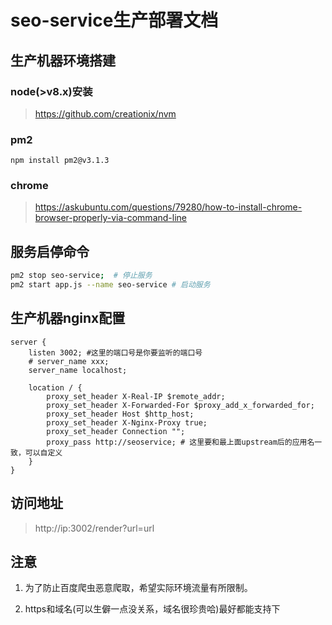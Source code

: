 # seo-service生产部署文档

## 生产机器环境搭建

### node(>v8.x)安装
> https://github.com/creationix/nvm

### pm2

`npm install pm2@v3.1.3`

### chrome

>https://askubuntu.com/questions/79280/how-to-install-chrome-browser-properly-via-command-line

## 服务启停命令

```sh
pm2 stop seo-service;  # 停止服务
pm2 start app.js --name seo-service # 启动服务
```

## 生产机器nginx配置

```nginx
server {
    listen 3002; #这里的端口号是你要监听的端口号
    # server_name xxx;
    server_name localhost;

    location / {
        proxy_set_header X-Real-IP $remote_addr;
        proxy_set_header X-Forwarded-For $proxy_add_x_forwarded_for;
        proxy_set_header Host $http_host;
        proxy_set_header X-Nginx-Proxy true;
        proxy_set_header Connection "";
        proxy_pass http://seoservice; # 这里要和最上面upstream后的应用名一致，可以自定义
    }
}
```

## 访问地址

> http://ip:3002/render?url=url

## 注意

1. 为了防止百度爬虫恶意爬取，希望实际环境流量有所限制。

2. https和域名(可以生僻一点没关系，域名很珍贵哈)最好都能支持下
